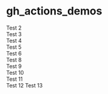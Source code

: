 # gh_actions_demos
Test 2    
Test 3    
Test 4    
Test 5    
Test 6    
Test 8    
Test 9    
Test 10   
Test 11   
Test 12
Test 13
